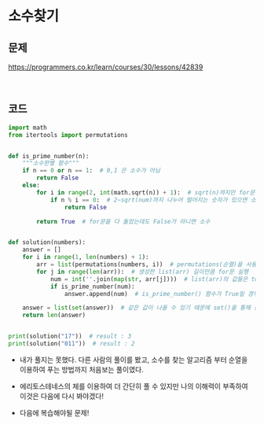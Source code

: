# 소수찾기

## 문제

https://programmers.co.kr/learn/courses/30/lessons/42839

<br>

## 코드

```python
import math
from itertools import permutations


def is_prime_number(n):
    """소수판별 함수"""
    if n == 0 or n == 1:  # 0,1 은 소수가 아님
        return False
    else:
        for i in range(2, int(math.sqrt(n)) + 1):  # sqrt(n)까지만 for문을 돌면서 확인하면 된다.
            if n % i == 0:  # 2~sqrt(num)까지 나누어 떨어지는 숫자가 있으면 소수가 아님
                return False

        return True  # for문을 다 돌았는데도 False가 아니면 소수


def solution(numbers):
    answer = []
    for i in range(1, len(numbers) + 1):
        arr = list(permutations(numbers, i))  # permutations(순열)을 사용해 i개씩 묶어지는 list 생성
        for j in range(len(arr)):  # 생성한 list(arr) 길이만큼 for문 실행
            num = int(''.join(map(str, arr[j])))  # list(arr)의 값들은 tuple들로 되어있으모 join(map(str,))을 사용해 join해준다
            if is_prime_number(num):
                answer.append(num)  # is_prime_number() 함수가 True일 경우 (= 소수일 경우) num 추가

    answer = list(set(answer))  # 같은 값이 나올 수 있기 때문에 set()을 통해 중복값 제거
    return len(answer)


print(solution("17"))  # result : 3
print(solution("011"))  # result : 2

```

- 내가 풀지는 못했다. 다른 사람의 풀이를 봤고, 소수를 찾는 알고리즘 부터 순열을 이용하여 푸는 방법까지 처음보는 풀이였다.

- 에리토스테네스의 체를 이용하여 더 간단히 풀 수 있지만 나의 이해력이 부족하여 이것은 다음에 다시 봐야겠다!

- 다음에 복습해야될 문제!
